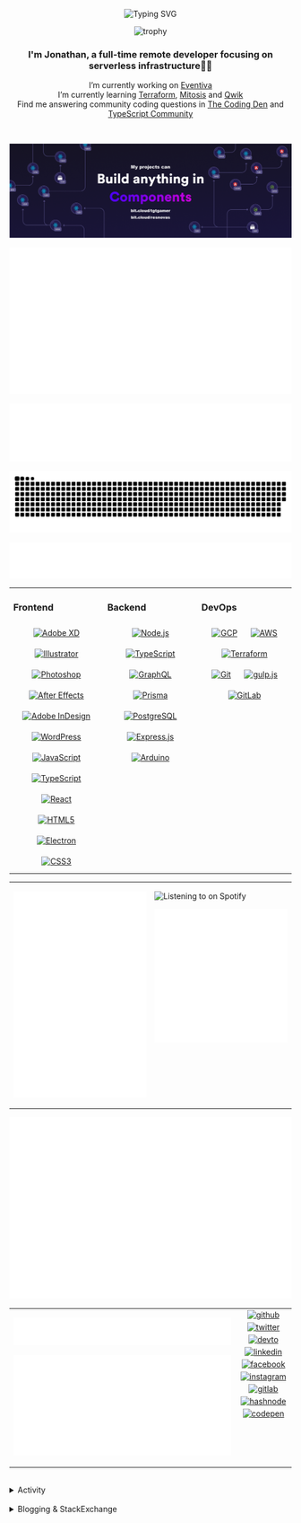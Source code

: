 <div align="center">

![Typing SVG](https://readme-typing-svg.demolab.com?font=Fira+Code&pause=1000&color=1AA9F7¢er=true&vCenter=true&width=275&lines=%3C+%F0%9F%91%8B+Hola%2C+World!+%3E;%3C+%F0%9F%91%8B+Hello%2C+World!+%3E;%3C+%F0%9F%91%8B+Bonjour%2C+World!+%3E;%3C+%F0%9F%91%8B+Welcome%2C+World+%3E)

</div>

<div align="center">

![trophy](https://github-profile-trophy.vercel.app/?username=tgtgamer&no-bg=true&no-frame=true&column=-1&margin-w=15)

</div>  
  
<div align="center">
  
###  I'm Jonathan, a full-time remote developer focusing on serverless infrastructure👨‍💻

I’m currently working on [Eventiva](https://github.com/eventiva/eventiva) </br>
I’m currently learning [Terraform](https://www.terraform.io/), [Mitosis](https://mitosis.builder.io/) and [Qwik](https://qwik.builder.io/) </br>
Find me answering community coding questions in [The Coding Den](https://discord.com/invite/code) and [TypeScript Community](https://discord.gg/typescript)

</div>
<br/>

<div align="center">

[![bit.cloud](./assets/Bit.cloud.png)](https://bit.cloud/tgtgamer)

</div>

<div align="center">

![Metrics](metrics/section-intro.svg)

</div>

<div align="center">

![Metrics](metrics/section-habbits.svg)

<picture>
  <source media="(prefers-color-scheme: dark)" srcset="games/github-snake-dark.svg" />
  <source media="(prefers-color-scheme: light)" srcset="games/github-snake.svg" />
  <img alt="github-snake" src="games/github-snake.svg" />
</picture>

![Metrics](metrics/section-languages.svg)

</div>

<table><tr><td valign="top" width="33%">

### Frontend

<div align="center">  
<a href="https://www.adobe.com/in/products/xd.html" target="_blank"><img style="margin: 10px" src="https://profilinator.rishav.dev/skills-assets/adobexd.png" alt="Adobe XD" height="50" /></a>  
<a href="https://www.adobe.com/in/products/illustrator.html" target="_blank"><img style="margin: 10px" src="https://profilinator.rishav.dev/skills-assets/adobe_illustrator-icon.svg" alt="Illustrator" height="50" /></a>  
<a href="https://www.adobe.com/in/products/photoshop.html" target="_blank"><img style="margin: 10px" src="https://profilinator.rishav.dev/skills-assets/photoshop-plain.svg" alt="Photoshop" height="50" /></a>  
<a href="https://www.adobe.com/in/products/aftereffects.html" target="_blank"><img style="margin: 10px" src="https://profilinator.rishav.dev/skills-assets/aftereffects.png" alt="After Effects" height="50" /></a>  
<a href="https://www.adobe.com/in/products/indesign.html" target="_blank"><img style="margin: 10px" src="https://profilinator.rishav.dev/skills-assets/adobeindesign.svg" alt="Adobe InDesign" height="50" /></a>  
<a href="https://wordpress.com/" target="_blank"><img style="margin: 10px" src="https://profilinator.rishav.dev/skills-assets/wordpress.png" alt="WordPress" height="50" /></a>  
<a href="https://www.javascript.com/" target="_blank"><img style="margin: 10px" src="https://profilinator.rishav.dev/skills-assets/javascript-original.svg" alt="JavaScript" height="50" /></a>  
<a href="https://www.typescriptlang.org/" target="_blank"><img style="margin: 10px" src="https://profilinator.rishav.dev/skills-assets/typescript-original.svg" alt="TypeScript" height="50" /></a>  
<a href="https://reactjs.org/" target="_blank"><img style="margin: 10px" src="https://profilinator.rishav.dev/skills-assets/react-original-wordmark.svg" alt="React" height="50" /></a>  
<a href="https://en.wikipedia.org/wiki/HTML5" target="_blank"><img style="margin: 10px" src="https://profilinator.rishav.dev/skills-assets/html5-original-wordmark.svg" alt="HTML5" height="50" /></a>  
<a href="https://www.electronjs.org/" target="_blank"><img style="margin: 10px" src="https://profilinator.rishav.dev/skills-assets/electron-original.svg" alt="Electron" height="50" /></a>  
<a href="https://www.w3schools.com/css/" target="_blank"><img style="margin: 10px" src="https://profilinator.rishav.dev/skills-assets/css3-original-wordmark.svg" alt="CSS3" height="50" /></a>  
</div>

</td><td valign="top" width="33%">

### Backend

<div align="center">  
<a href="https://nodejs.org/" target="_blank"><img style="margin: 10px" src="https://profilinator.rishav.dev/skills-assets/nodejs-original-wordmark.svg" alt="Node.js" height="50" /></a>  
<a href="https://www.typescriptlang.org/" target="_blank"><img style="margin: 10px" src="https://profilinator.rishav.dev/skills-assets/typescript-original.svg" alt="TypeScript" height="50" /></a>  
<a href="https://graphql.org/" target="_blank"><img style="margin: 10px" src="https://profilinator.rishav.dev/skills-assets/graphql.png" alt="GraphQL" height="50" /></a>  
<a href="https://www.prisma.io/" target="_blank"><img style="margin: 10px" src="https://profilinator.rishav.dev/skills-assets/prisma.png" alt="Prisma" height="50" /></a>  
<a href="https://www.postgresql.org/" target="_blank"><img style="margin: 10px" src="https://profilinator.rishav.dev/skills-assets/postgresql-original-wordmark.svg" alt="PostgreSQL" height="50" /></a>  
<a href="https://expressjs.com/" target="_blank"><img style="margin: 10px" src="https://profilinator.rishav.dev/skills-assets/express-original-wordmark.svg" alt="Express.js" height="50" /></a>  
<a href="https://www.arduino.cc/" target="_blank"><img style="margin: 10px" src="https://profilinator.rishav.dev/skills-assets/arduino.png" alt="Arduino" height="50" /></a>  
</div>

</td><td valign="top" width="33%">

### DevOps

<div align="center">  
<a href="https://cloud.google.com/" target="_blank"><img style="margin: 10px" src="https://profilinator.rishav.dev/skills-assets/google_cloud-icon.svg" alt="GCP" height="50" /></a>  
<a href="https://aws.amazon.com/" target="_blank"><img style="margin: 10px" src="https://profilinator.rishav.dev/skills-assets/amazonwebservices-original-wordmark.svg" alt="AWS" height="50" /></a>  
<a href="https://www.terraform.io/" target="_blank"><img style="margin: 10px" src="https://profilinator.rishav.dev/skills-assets/terraformio-icon.svg" alt="Terraform" height="50" /></a>  
<a href="https://github.com/" target="_blank"><img style="margin: 10px" src="https://profilinator.rishav.dev/skills-assets/git-scm-icon.svg" alt="Git" height="50" /></a>  
<a href="https://gulpjs.com/" target="_blank"><img style="margin: 10px" src="https://profilinator.rishav.dev/skills-assets/gulp-plain.svg" alt="gulp.js" height="50" /></a>  
<a href="https://about.gitlab.com/" target="_blank"><img style="margin: 10px" src="https://profilinator.rishav.dev/skills-assets/gitlab.svg" alt="GitLab" height="50" /></a>  
</div>

</td></tr></table>

<table style="border: none;"><tr style="border: none;"><td valign="top" width="50%" style="border: none;">

![Metrics](metrics/section-sponsors.svg)

</td><td valign="top" width="50%" style="border: none;">

![Listening to on Spotify](https://spotify-github-profile.vercel.app/api/view?uid=21xc6lko2t6sn466piiwtnhuq&cover_image=true&theme=novatorem&bar_color_cover=true)

![Metrics](metrics/section-leetcode.svg)

</td></tr></table>

![Metrics](metrics/section-achievements.svg)


<table style="border: none;"><tr style="border: none;"><td valign="top" width="80%" style="border: none;">

![Metrics](metrics/section-code.svg)

![Metrics](metrics/section-followup.svg)


</td><td valign="top" width="20%" style="border: none;">

<div align="center">

<a href="https://github.com/TGTGamer" target="_blank">
<img src=https://img.shields.io/badge/github-%2324292e.svg?&style=for-the-badge&logo=github&logoColor=white alt=github style="margin-bottom: 5px;" />
</a>

<a href="https://twitter.com/TGTGamer" target="_blank">
<img src=https://img.shields.io/badge/twitter-%2300acee.svg?&style=for-the-badge&logo=twitter&logoColor=white alt=twitter style="margin-bottom: 5px;" />
</a>

<a href="https://dev.to/TGTGamer" target="_blank">
<img src=https://img.shields.io/badge/dev.to-%2308090A.svg?&style=for-the-badge&logo=dev.to&logoColor=white alt=devto style="margin-bottom: 5px;" />
</a>

<a href="https://linkedin.com/in/tgtgamer" target="_blank">
<img src=https://img.shields.io/badge/linkedin-%231E77B5.svg?&style=for-the-badge&logo=linkedin&logoColor=white alt=linkedin style="margin-bottom: 5px;" />
</a>

<a href="https://www.facebook.com/jonathanstevens144" target="_blank">
<img src=https://img.shields.io/badge/facebook-%232E87FB.svg?&style=for-the-badge&logo=facebook&logoColor=white alt=facebook style="margin-bottom: 5px;" />
</a>

<a href="https://instagram.com/tgtgamer" target="_blank">
<img src=https://img.shields.io/badge/instagram-%23000000.svg?&style=for-the-badge&logo=instagram&logoColor=white alt=instagram style="margin-bottom: 5px;" />
</a>

<a href="https://gitlab.com/TGTGamer" target="_blank">
<img src=https://img.shields.io/badge/gitlab-330F63.svg?&style=for-the-badge&logo=gitlab&logoColor=white alt=gitlab style="margin-bottom: 5px;" />
</a>

<a href="https://hashnode.com/@TGTGamer" target="_blank">
<img src=https://img.shields.io/badge/hashnode-%232962FF.svg?&style=for-the-badge&logo=hashnode&logoColor=white alt=hashnode style="margin-bottom: 5px;" />
</a>

<a href="https://codepen.com/TGTGamer" target="_blank">
<img src=https://img.shields.io/badge/codepen-%23131417.svg?&style=for-the-badge&logo=codepen&logoColor=white alt=codepen style="margin-bottom: 5px;" />
</a>  
</div>

</td></tr></table>

<br/>

<details><summary> Activity </summary>
  
<table><tr><td valign="top" width="50%">

<!--START_SECTION:activity-->

1. ❌ Closed PR [#173](https://github.com/Eventiva/Eventiva/pull/173) in [Eventiva/Eventiva](https://github.com/Eventiva/Eventiva)
2. ❌ Closed PR [#172](https://github.com/Eventiva/Eventiva/pull/172) in [Eventiva/Eventiva](https://github.com/Eventiva/Eventiva)
3. ❌ Closed PR [#171](https://github.com/Eventiva/Eventiva/pull/171) in [Eventiva/Eventiva](https://github.com/Eventiva/Eventiva)
4. ❌ Closed PR [#170](https://github.com/Eventiva/Eventiva/pull/170) in [Eventiva/Eventiva](https://github.com/Eventiva/Eventiva)
5. ❌ Closed PR [#169](https://github.com/Eventiva/Eventiva/pull/169) in [Eventiva/Eventiva](https://github.com/Eventiva/Eventiva)
6. ❌ Closed PR [#168](https://github.com/Eventiva/Eventiva/pull/168) in [Eventiva/Eventiva](https://github.com/Eventiva/Eventiva)
7. ❌ Closed PR [#167](https://github.com/Eventiva/Eventiva/pull/167) in [Eventiva/Eventiva](https://github.com/Eventiva/Eventiva)
8. ❌ Closed PR [#166](https://github.com/Eventiva/Eventiva/pull/166) in [Eventiva/Eventiva](https://github.com/Eventiva/Eventiva)
9. ❌ Closed PR [#165](https://github.com/Eventiva/Eventiva/pull/165) in [Eventiva/Eventiva](https://github.com/Eventiva/Eventiva)
10. ❌ Closed PR [#164](https://github.com/Eventiva/Eventiva/pull/164) in [Eventiva/Eventiva](https://github.com/Eventiva/Eventiva)
11. ❌ Closed PR [#163](https://github.com/Eventiva/Eventiva/pull/163) in [Eventiva/Eventiva](https://github.com/Eventiva/Eventiva)
12. ❌ Closed PR [#162](https://github.com/Eventiva/Eventiva/pull/162) in [Eventiva/Eventiva](https://github.com/Eventiva/Eventiva)
13. ❌ Closed PR [#161](https://github.com/Eventiva/Eventiva/pull/161) in [Eventiva/Eventiva](https://github.com/Eventiva/Eventiva)
14. ❌ Closed PR [#160](https://github.com/Eventiva/Eventiva/pull/160) in [Eventiva/Eventiva](https://github.com/Eventiva/Eventiva)
15. ❌ Closed PR [#158](https://github.com/Eventiva/Eventiva/pull/158) in [Eventiva/Eventiva](https://github.com/Eventiva/Eventiva)
16. ❌ Closed PR [#159](https://github.com/Eventiva/Eventiva/pull/159) in [Eventiva/Eventiva](https://github.com/Eventiva/Eventiva)
17. ❌ Closed PR [#156](https://github.com/Eventiva/Eventiva/pull/156) in [Eventiva/Eventiva](https://github.com/Eventiva/Eventiva)
18. ❌ Closed PR [#157](https://github.com/Eventiva/Eventiva/pull/157) in [Eventiva/Eventiva](https://github.com/Eventiva/Eventiva)
19. ❌ Closed PR [#155](https://github.com/Eventiva/Eventiva/pull/155) in [Eventiva/Eventiva](https://github.com/Eventiva/Eventiva)
20. ❌ Closed PR [#154](https://github.com/Eventiva/Eventiva/pull/154) in [Eventiva/Eventiva](https://github.com/Eventiva/Eventiva)
21. ❌ Closed PR [#152](https://github.com/Eventiva/Eventiva/pull/152) in [Eventiva/Eventiva](https://github.com/Eventiva/Eventiva)
22. ❌ Closed PR [#153](https://github.com/Eventiva/Eventiva/pull/153) in [Eventiva/Eventiva](https://github.com/Eventiva/Eventiva)
23. ❌ Closed PR [#151](https://github.com/Eventiva/Eventiva/pull/151) in [Eventiva/Eventiva](https://github.com/Eventiva/Eventiva)
24. ❌ Closed PR [#150](https://github.com/Eventiva/Eventiva/pull/150) in [Eventiva/Eventiva](https://github.com/Eventiva/Eventiva)
25. ❌ Closed PR [#149](https://github.com/Eventiva/Eventiva/pull/149) in [Eventiva/Eventiva](https://github.com/Eventiva/Eventiva)
26. ❌ Closed PR [#148](https://github.com/Eventiva/Eventiva/pull/148) in [Eventiva/Eventiva](https://github.com/Eventiva/Eventiva)
27. ❌ Closed PR [#147](https://github.com/Eventiva/Eventiva/pull/147) in [Eventiva/Eventiva](https://github.com/Eventiva/Eventiva)
28. ❌ Closed PR [#146](https://github.com/Eventiva/Eventiva/pull/146) in [Eventiva/Eventiva](https://github.com/Eventiva/Eventiva)
29. ❌ Closed PR [#145](https://github.com/Eventiva/Eventiva/pull/145) in [Eventiva/Eventiva](https://github.com/Eventiva/Eventiva)
30. ❌ Closed PR [#144](https://github.com/Eventiva/Eventiva/pull/144) in [Eventiva/Eventiva](https://github.com/Eventiva/Eventiva)
31. ❌ Closed PR [#7](https://github.com/Eventiva/.github/pull/7) in [Eventiva/.github](https://github.com/Eventiva/.github)
32. ❌ Closed PR [#8](https://github.com/Eventiva/.github/pull/8) in [Eventiva/.github](https://github.com/Eventiva/.github)
33. ❌ Closed PR [#6](https://github.com/Eventiva/.github/pull/6) in [Eventiva/.github](https://github.com/Eventiva/.github)
34. 🎉 Merged PR [#139](https://github.com/Eventiva/Eventiva/pull/139) in [Eventiva/Eventiva](https://github.com/Eventiva/Eventiva)
<!--END_SECTION:activity-->

</td></tr></table></details>

<br/>

<details>
 <summary> Blogging & StackExchange </summary>
  
<!-- BLOG-POST-LIST:START -->
- [PDF-Lib - React Native - Embed Images - image.scaleToFit Error Thrown](https://stackoverflow.com/questions/75745732/pdf-lib-react-native-embed-images-image-scaletofit-error-thrown)
- [Tensorflow React - Error: modelWeightsID must be a number or number array when import](https://stackoverflow.com/questions/74309939/tensorflow-react-error-modelweightsid-must-be-a-number-or-number-array-when-i)
- [Answer by Jonathan Stevens for Fetch status on audio stream - HTTP Response](https://stackoverflow.com/questions/67752301/fetch-status-on-audio-stream-http-response/67757137#67757137)
- [Fetch status on audio stream - HTTP Response](https://stackoverflow.com/questions/67752301/fetch-status-on-audio-stream-http-response)
- [Github Actions detect author_association](https://stackoverflow.com/questions/63188674/github-actions-detect-author-association)
- [Answer by Jonathan Stevens for React styling - Overflow issues - Expo &amp; Electron single workflow](https://stackoverflow.com/questions/59939824/react-styling-overflow-issues-expo-electron-single-workflow/59941715#59941715)
- [React styling - Overflow issues - Expo &amp; Electron single workflow](https://stackoverflow.com/questions/59939824/react-styling-overflow-issues-expo-electron-single-workflow)
- [React WebkitAppRegion Warnings](https://stackoverflow.com/questions/59870837/react-webkitappregion-warnings)
- [Dialogflow &amp; Express -- Fulfilment](https://stackoverflow.com/questions/57964582/dialogflow-express-fulfilment)
- [Answer by Jonathan Stevens for SVG Changing specific colour - CSS &amp; JS](https://stackoverflow.com/questions/51461082/svg-changing-specific-colour-css-js/51467484#51467484)
- [SVG Changing specific colour - CSS &amp; JS](https://stackoverflow.com/questions/51461082/svg-changing-specific-colour-css-js)
- [Complex Wireframe to solid for use in Autodesk 2018](https://stackoverflow.com/questions/47948929/complex-wireframe-to-solid-for-use-in-autodesk-2018)
- [Cookie based Redirection using Javascript](https://stackoverflow.com/questions/47686107/cookie-based-redirection-using-javascript)
- [How to make the bot know if its messaged someone before? C# based SteamBot](https://stackoverflow.com/questions/44035406/how-to-make-the-bot-know-if-its-messaged-someone-before-c-sharp-based-steambot)
- [How to convert fs:path to variable](https://stackoverflow.com/questions/43879791/how-to-convert-fspath-to-variable)
<!-- BLOG-POST-LIST:END -->
  
</details>
<br />
